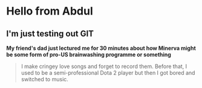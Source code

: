 # Hello from Abdul #

## I'm just testing out GIT ##

**My friend's dad just lectured me for 30 minutes about how Minerva might be some form of pro-US brainwashing programme or something**

>I make cringey love songs and forget to record them. Before that, I used to be a semi-professional Dota 2 player but then I got bored and switched to music.